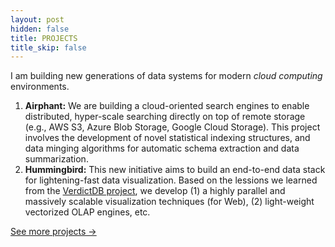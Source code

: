 ```yaml
---
layout: post
hidden: false
title: PROJECTS
title_skip: false
---
```


I am building new generations of data systems for modern *cloud computing* environments.

1. **Airphant:** We are building a cloud-oriented search engines to enable distributed, hyper-scale searching 
   directly on top of remote storage (e.g., AWS S3, Azure Blob Storage, Google Cloud Storage).
   This project involves the development of novel statistical indexing structures, and data minging algorithms for
   automatic schema extraction and data summarization.
1. **Hummingbird:** This new initiative aims to build an end-to-end data stack for lightening-fast data visualization.
   Based on the lessions we learned from the [VerdictDB project](https://verdictdb.org/), we develop (1) a highly
   parallel and massively scalable visualization techniques (for Web), (2) light-weight vectorized OLAP engines, etc.

<p class="post-continue" style="margin-top: 10px;">
	<a href="/projects">See more projects &rarr;</a>
</p>
